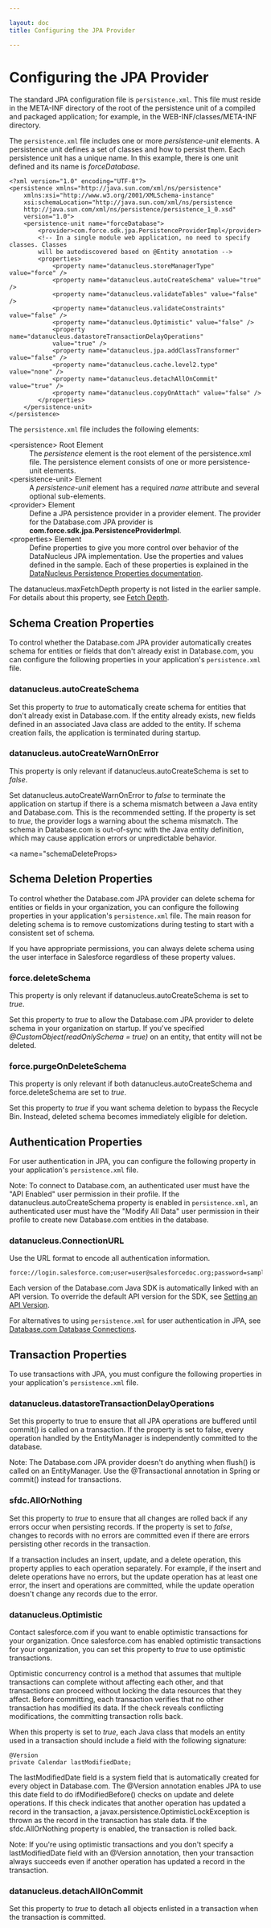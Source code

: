 ```yaml
---

layout: doc
title: Configuring the JPA Provider

---
```

# Configuring the JPA Provider

The standard JPA configuration file is `persistence.xml`. This file must reside in the META-INF directory of the root of the persistence unit of a compiled and packaged application; for example, in the WEB-INF/classes/META-INF directory.

The `persistence.xml` file includes one or more *persistence-unit* elements. A persistence unit defines a set of classes and how
to persist them. Each persistence unit has a unique name. In this example, there is one unit defined and its name is *forceDatabase*.

    <?xml version="1.0" encoding="UTF-8"?>
    <persistence xmlns="http://java.sun.com/xml/ns/persistence"
        xmlns:xsi="http://www.w3.org/2001/XMLSchema-instance"
        xsi:schemaLocation="http://java.sun.com/xml/ns/persistence
        http://java.sun.com/xml/ns/persistence/persistence_1_0.xsd"
        version="1.0">
        <persistence-unit name="forceDatabase">
            <provider>com.force.sdk.jpa.PersistenceProviderImpl</provider>
            <!-- In a single module web application, no need to specify classes. Classes
            will be autodiscovered based on @Entity annotation -->
            <properties>
                <property name="datanucleus.storeManagerType" value="force" />
                <property name="datanucleus.autoCreateSchema" value="true" />
                <property name="datanucleus.validateTables" value="false" />
                <property name="datanucleus.validateConstraints" value="false" />
                <property name="datanucleus.Optimistic" value="false" />
                <property name="datanucleus.datastoreTransactionDelayOperations"
                value="true" />
                <property name="datanucleus.jpa.addClassTransformer" value="false" />
                <property name="datanucleus.cache.level2.type" value="none" />
                <property name="datanucleus.detachAllOnCommit" value="true" />
                <property name="datanucleus.copyOnAttach" value="false" />
            </properties>
        </persistence-unit>
    </persistence>
    
The `persistence.xml` file includes the following elements:

<dl>
  
  <dt>&lt;persistence> Root Element</dt>
    <dd>The <em>persistence</em> element is the root element of the persistence.xml file. The persistence
element consists of one or more persistence-unit elements.</dd>
  <dt>&lt;persistence-unit> Element</dt>
    <dd>A <em>persistence-unit</em> element has a required <em>name</em> attribute and several optional sub-elements.</dd>
  <dt>&lt;provider> Element</dt>
    <dd>Define a JPA persistence provider in a provider element. The provider for the Database.com JPA provider is
<b>com.force.sdk.jpa.PersistenceProviderImpl</b>.</dd>
  <dt>&lt;properties> Element</dt>
    <dd>Define properties to give you more control over behavior of the DataNucleus JPA implementation. Use the properties
and values defined in the sample. Each of these properties is explained in the <a href="http://www.datanucleus.org/products/accessplatform/persistence_properties.html">DataNucleus Persistence Properties
documentation</a>.</dd>
</dl>

The datanucleus.maxFetchDepth property is not listed in the earlier sample. For details about this property, see [Fetch Depth](jpa-queries#fetchDepth).

<a name="schemaProps"> </a>
## Schema Creation Properties

To control whether the Database.com JPA provider automatically creates schema for entities or fields that don't already exist in Database.com, you can configure the following properties in your application's `persistence.xml` file.

### datanucleus.autoCreateSchema
Set this property to *true* to automatically create schema for entities that don't already exist in Database.com. If the entity already exists, new fields defined in an associated Java class are added to the entity. If schema creation fails, the application is terminated during startup.

### datanucleus.autoCreateWarnOnError
This property is only relevant if datanucleus.autoCreateSchema is set to *false*.

Set datanucleus.autoCreateWarnOnError to *false* to terminate the application on startup if there is a schema mismatch
between a Java entity and Database.com. This is the recommended setting. If the property is set to *true*, the
provider logs a warning about the schema mismatch. The schema in Database.com is out-of-sync with the Java
entity definition, which may cause application errors or unpredictable behavior.

<a name="schemaDeleteProps> </a>
## Schema Deletion Properties

To control whether the Database.com JPA provider can delete schema for entities or fields in your organization, you can configure the following properties in your application's `persistence.xml` file. The main reason for deleting schema is to remove customizations during testing to start with a consistent set of schema.

If you have appropriate permissions, you can always delete schema using the user interface in Salesforce regardless of these property values.

### force.deleteSchema
This property is only relevant if datanucleus.autoCreateSchema is set to *true*.

Set this property to *true* to allow the Database.com JPA provider to delete schema in your organization on startup. If you've specified *@CustomObject(readOnlySchema = true)* on an entity, that entity will not be deleted.

### force.purgeOnDeleteSchema
This property is only relevant if both datanucleus.autoCreateSchema and force.deleteSchema are set to *true*.

Set this property to *true* if you want schema deletion to bypass the Recycle Bin. Instead, deleted schema becomes immediately eligible for deletion.

<a name="authProps"> </a>
## Authentication Properties

For user authentication in JPA, you can configure the following property in your application's `persistence.xml` file.

Note: To connect to Database.com, an authenticated user must have the "API Enabled" user permission in
their profile. If the datanucleus.autoCreateSchema property is enabled in `persistence.xml`, an authenticated
user must have the "Modify All Data" user permission in their profile to create new Database.com entities in the database.

### datanucleus.ConnectionURL
Use the URL format to encode all authentication information.

    force://login.salesforce.com;user=user@salesforcedoc.org;password=samplePassword

Each version of the Database.com Java SDK is automatically linked with an API version. To override the default API version
for the SDK, see <a href="connection-url#setAPIversion">Setting an API Version</a>.

For alternatives to using `persistence.xml` for user authentication in JPA, see [Database.com Database Connections](connection-url).

<a name="transProps"> </a>
## Transaction Properties

To use transactions with JPA, you must configure the following properties in your application's `persistence.xml` file.

### datanucleus.datastoreTransactionDelayOperations
Set this property to true to ensure that all JPA operations are buffered until commit() is called on a transaction. If the property is set to false, every operation handled by the EntityManager is independently committed to the database.

Note: The Database.com JPA provider doesn't do anything when flush() is called on an EntityManager. Use the @Transactional annotation in Spring or commit() instead for transactions.

### sfdc.AllOrNothing
Set this property to *true* to ensure that all changes are rolled back if any errors occur when persisting records. If the
property is set to *false*, changes to records with no errors are committed even if there are errors persisting other records
in the transaction.

If a transaction includes an insert, update, and a delete operation, this property applies to each operation separately. For
example, if the insert and delete operations have no errors, but the update operation has at least one error, the insert and
operations are committed, while the update operation doesn't change any records due to the error.

### datanucleus.Optimistic
Contact salesforce.com if you want to enable optimistic transactions for your organization. Once salesforce.com has enabled optimistic transactions for your organization, you can set this property to *true* to use optimistic transactions.

Optimistic concurrency control is a method that assumes that
multiple transactions can complete without affecting each other, and that transactions can proceed without locking the
data resources that they affect. Before committing, each transaction verifies that no other transaction has modified its
data. If the check reveals conflicting modifications, the committing transaction rolls back.

When this property is set to *true*, each Java class that models an entity used in a transaction should include a field with
the following signature:

    @Version
    private Calendar lastModifiedDate;

The lastModifiedDate field is a system field that is automatically created for every object in Database.com.
The @Version annotation enables JPA to use this date field to do ifModifiedBefore() checks on update and
delete operations. If this check indicates that another operation has updated a record in the transaction, a
javax.persistence.OptimisticLockException is thrown as the record in the transaction has stale data. If the
sfdc.AllOrNothing property is enabled, the transaction is rolled back.

Note: If you're using optimistic transactions and you don't specify a lastModifiedDate field with an @Version annotation, then your transaction  always succeeds even if another operation has updated a record in the transaction.

### datanucleus.detachAllOnCommit
Set this property to *true* to detach all objects enlisted in a transaction when the transaction is committed.
